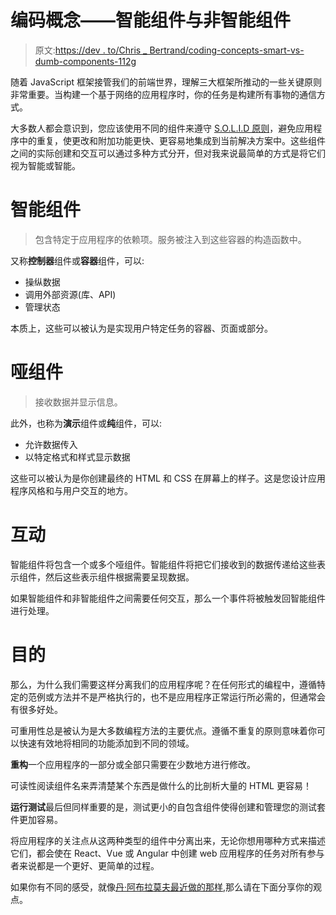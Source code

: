 # 编码概念——智能组件与非智能组件

> 原文:[https://dev . to/Chris _ Bertrand/coding-concepts-smart-vs-dumb-components-112g](https://dev.to/chris_bertrand/coding-concepts-smart-vs-dumb-components-112g)

随着 JavaScript 框架接管我们的前端世界，理解三大框架所推动的一些关键原则非常重要。当构建一个基于网络的应用程序时，你的任务是构建所有事物的通信方式。

大多数人都会意识到，您应该使用不同的组件来遵守 [S.O.L.I.D 原则](https://en.wikipedia.org/wiki/SOLID)，避免应用程序中的重复，使更改和附加功能更快、更容易地集成到当前解决方案中。这些组件之间的实际创建和交互可以通过多种方式分开，但对我来说最简单的方式是将它们视为智能或智能。

# 智能组件

> 包含特定于应用程序的依赖项。服务被注入到这些容器的构造函数中。

又称**控制器**组件或**容器**组件，可以:

*   操纵数据
*   调用外部资源(库、API)
*   管理状态

本质上，这些可以被认为是实现用户特定任务的容器、页面或部分。

# 哑组件

> 接收数据并显示信息。

此外，也称为**演示**组件或**纯**组件，可以:

*   允许数据传入
*   以特定格式和样式显示数据

这些可以被认为是你创建最终的 HTML 和 CSS 在屏幕上的样子。这是您设计应用程序风格和与用户交互的地方。

# 互动

智能组件将包含一个或多个哑组件。智能组件将把它们接收到的数据传递给这些表示组件，然后这些表示组件根据需要呈现数据。

如果智能组件和非智能组件之间需要任何交互，那么一个事件将被触发回智能组件进行处理。

# 目的

那么，为什么我们需要这样分离我们的应用程序呢？在任何形式的编程中，遵循特定的范例或方法并不是严格执行的，也不是应用程序正常运行所必需的，但通常会有很多好处。

可重用性总是被认为是大多数编程方法的主要优点。遵循不重复的原则意味着你可以快速有效地将相同的功能添加到不同的领域。

**重构**一个应用程序的一部分或全部只需要在少数地方进行修改。

可读性阅读组件名来弄清楚某个东西是做什么的比剖析大量的 HTML 更容易！

**运行测试**最后但同样重要的是，测试更小的自包含组件使得创建和管理您的测试套件更加容易。

将应用程序的关注点从这两种类型的组件中分离出来，无论你想用哪种方式来描述它们，都会使在 React、Vue 或 Angular 中创建 web 应用程序的任务对所有参与者来说都是一个更好、更简单的过程。

如果你有不同的感受，就像[丹·阿布拉莫夫最近做的那样](https://medium.com/@dan_abramov/smart-and-dumb-components-7ca2f9a7c7d0),那么请在下面分享你的观点。